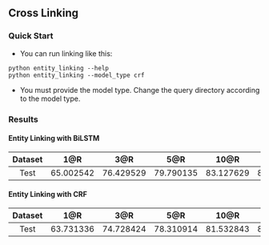 ## Cross Linking

### Quick Start

- You can run linking like this:
```
python entity_linking --help
python entity_linking --model_type crf
```
- You must provide the model type. Change the query directory according to the model type.

### Results

#### Entity Linking with BiLSTM

| Dataset | 1@R | 3@R | 5@R | 10@R | 20@R | 50@R | 100@R |
|:-------:|:---:|:---:|:---:|:----:|:----:|:----:|:-----:|
|  Test   |65.002542|76.429529|79.790135|83.127629|85.753247|88.383488|90.315721|


#### Entity Linking with CRF

| Dataset | 1@R | 3@R | 5@R | 10@R | 20@R | 50@R | 100@R |
|:-------:|:---:|:---:|:---:|:----:|:----:|:----:|:-----:|
|  Test   |63.731336|74.728424|78.310914|81.532843|83.996672|86.742477|88.781029|


